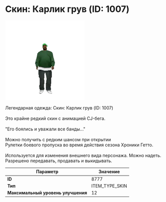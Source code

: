 # Скин: Карлик грув (ID: 1007)

![Item Image](../img/8777.webp?raw=true)

Легендарная одежда: Скин: Карлик грув (ID: 1007)<br><br>Это крайне редкий скин с анимацией CJ-бега.<br><br>"Его боялись и уважали все банды..."<br><br>Можно получить с редким шансом при открытии <br>Рулетки боевого пропуска во время действия сезона Хроники Гетто.<br><br>Используется для изменения внешнего вида персонажа. Можно надеть.<br>Разрешено передавать, продавать и выкидывать.


| Параметр | Значение |
|----------|----------|
| **ID** | 8777 |
| **Тип** | ITEM_TYPE_SKIN |
| **Максимальный уровень улучшения** | 12 |

